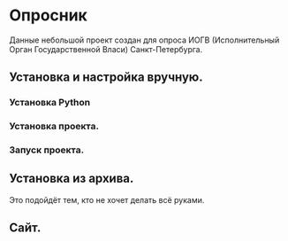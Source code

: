 # Опросник
Данные небольшой проект создан для опроса ИОГВ (Исполнительный Орган Государственной Власи) Санкт-Петербурга.

## Установка и настройка вручную.
### Установка Python
### Установка проекта.
### Запуск проекта.

## Установка из архива.
Это подойдёт тем, кто не хочет делать всё руками.



## Сайт.
